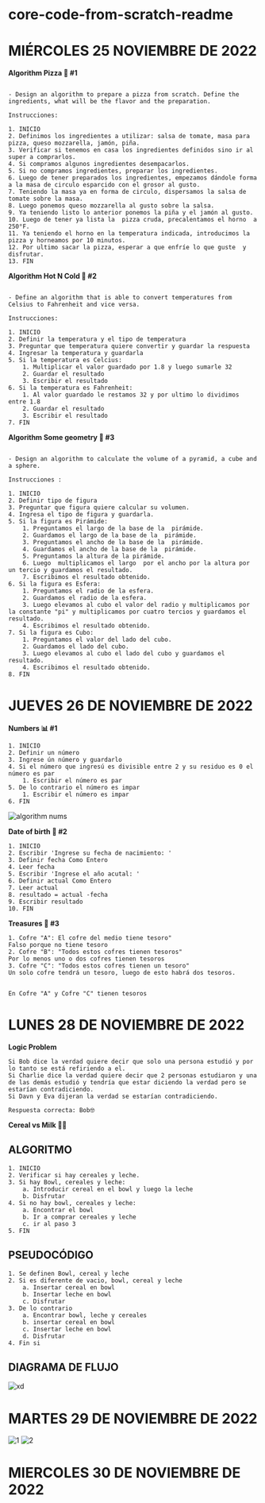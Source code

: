 # core-code-from-scratch-readme

# MIÉRCOLES 25 NOVIEMBRE DE 2022

**Algorithm Pizza 🍕 #1**
```

- Design an algorithm to prepare a pizza from scratch. Define the ingredients, what will be the flavor and the preparation.

Instrucciones:

1. INICIO
2. Definimos los ingredientes a utilizar: salsa de tomate, masa para pizza, queso mozzarella, jamón, piña.
3. Verificar si tenemos en casa los ingredientes definidos sino ir al super a comprarlos.
4. Si compramos algunos ingredientes desempacarlos.
5. Si no compramos ingredientes, preparar los ingredientes.
6. Luego de tener preparados los ingredientes, empezamos dándole forma a la masa de circulo esparcido con el grosor al gusto.
7. Teniendo la masa ya en forma de circulo, dispersamos la salsa de tomate sobre la masa.
8. Luego ponemos queso mozzarella al gusto sobre la salsa.
9. Ya teniendo listo lo anterior ponemos la piña y el jamón al gusto.
10. Luego de tener ya lista la  pizza cruda, precalentamos el horno  a 250°F.
11. Ya teniendo el horno en la temperatura indicada, introducimos la pizza y horneamos por 10 minutos.
12. Por ultimo sacar la pizza, esperar a que enfríe lo que guste  y disfrutar.
13. FIN

```	
**Algorithm Hot N Cold 🥶 #2**

```	

- Define an algorithm that is able to convert temperatures from Celsius to Fahrenheit and vice versa.

Instrucciones:

1. INICIO
2. Definir la temperatura y el tipo de temperatura
3. Preguntar que temperatura quiere convertir y guardar la respuesta
4. Ingresar la temperatura y guardarla 
5. Si la temperatura es Celcius:
	1. Multiplicar el valor guardado por 1.8 y luego sumarle 32
	2. Guardar el resultado
	3. Escribir el resultado
6. Si la temperatura es Fahrenheit:
	1. Al valor guardado le restamos 32 y por ultimo lo dividimos entre 1.8
	2. Guardar el resultado
	3. Escribir el resultado
7. FIN
```
**Algorithm Some geometry 📐 #3**
```

- Design an algorithm to calculate the volume of a pyramid, a cube and a sphere.
	
Instrucciones :

1. INICIO
2. Definir tipo de figura
3. Preguntar que figura quiere calcular su volumen.
4. Ingresa el tipo de figura y guardarla.
5. Si la figura es Pirámide:
	1. Preguntamos el largo de la base de la  pirámide.
	2. Guardamos el largo de la base de la  pirámide.
	3. Preguntamos el ancho de la base de la  pirámide.
	4. Guardamos el ancho de la base de la  pirámide.
	5. Preguntamos la altura de la pirámide.
	6. Luego  multiplicamos el largo  por el ancho por la altura por un tercio y guardamos el resultado.
	7. Escribimos el resultado obtenido.
6. Si la figura es Esfera:
	1. Preguntamos el radio de la esfera.
	2. Guardamos el radio de la esfera.
	3. Luego elevamos al cubo el valor del radio y multiplicamos por la constante "pi" y multiplicamos por cuatro tercios y guardamos el resultado.
	4. Escribimos el resultado obtenido.
7. Si la figura es Cubo:
	1. Preguntamos el valor del lado del cubo.
	2. Guardamos el lado del cubo.
	3. Luego elevamos al cubo el lado del cubo y guardamos el resultado.
	4. Escribimos el resultado obtenido.
8. FIN
```

# JUEVES 26 DE NOVIEMBRE DE 2022

**Numbers 📊 #1**
```
1. INICIO
2. Definir un número
3. Ingrese ún número y guardarlo
4. Si el número que ingresú es divisible entre 2 y su residuo es 0 el número es par
	1. Escribir el número es par
5. De lo contrario el número es impar
	1. Escribir el número es impar
6. FIN
```
![algorithm nums](https://user-images.githubusercontent.com/78062925/204070813-99e2dcf7-1f8b-4eab-aa89-657fbbd60a2e.png)


**Date of birth 👧 #2**
```
1. INICIO
2. Escribir 'Ingrese su fecha de nacimiento: '
3. Definir fecha Como Entero
4. Leer fecha
5. Escribir 'Ingrese el año acutal: '
6. Definir actual Como Entero
7. Leer actual
8. resultado = actual -fecha
9. Escribir resultado
10. FIN
```
**Treasures 👑 #3**
```
1. Cofre "A": El cofre del medio tiene tesoro"
Falso porque no tiene tesoro
2. Cofre "B": "Todos estos cofres tienen tesoros"
Por lo menos uno o dos cofres tienen tesoros
3. Cofre "C": "Todos estos cofres tienen un tesoro"
Un solo cofre tendrá un tesoro, luego de esto habrá dos tesoros.


En Cofre "A" y Cofre "C" tienen tesoros
```
# LUNES 28 DE NOVIEMBRE DE 2022
**Logic Problem**

```
Si Bob dice la verdad quiere decir que solo una persona estudió y por lo tanto se está refiriendo a el.
Si Charlie dice la verdad quiere decir que 2 personas estudiaron y una de las demás estudió y tendría que estar diciendo la verdad pero se estarían contradiciendo.
Si Davn y Eva dijeran la verdad se estarían contradiciendo.

Respuesta correcta: Bob🤓
```

**Cereal vs Milk 🐄🥣**
## ALGORITMO
```
1. INICIO
2. Verificar si hay cereales y leche.
3. Si hay Bowl, cereales y leche:
	a. Introducir cereal en el bowl y luego la leche
	b. Disfrutar
4. Si no hay bowl, cereales y leche:
	a. Encontrar el bowl
	b. Ir a comprar cereales y leche
	c. ir al paso 3 
5. FIN
```
## PSEUDOCÓDIGO
```
1. Se definen Bowl, cereal y leche
2. Si es diferente de vacio, bowl, cereal y leche
	a. Insertar cereal en bowl
	b. Insertar leche en bowl
	c. Disfrutar
3. De lo contrario 
	a. Encontrar bowl, leche y cereales
	b. insertar cereal en bowl
	c. Insertar leche en bowl
	d. Disfrutar
4. Fin si

```


## DIAGRAMA DE FLUJO
![xd](https://user-images.githubusercontent.com/78062925/204417143-1b2956cc-41c3-458a-891b-4047fabeebb4.png)

# MARTES 29 DE NOVIEMBRE DE 2022


![1](https://user-images.githubusercontent.com/78062925/204678372-9d939b29-aeb2-4325-8c4d-1c74f4f3b732.png)
![2](https://user-images.githubusercontent.com/78062925/204678385-47982c56-4b9c-4427-823b-a008a09f1072.png)

# MIERCOLES 30 DE NOVIEMBRE DE 2022
